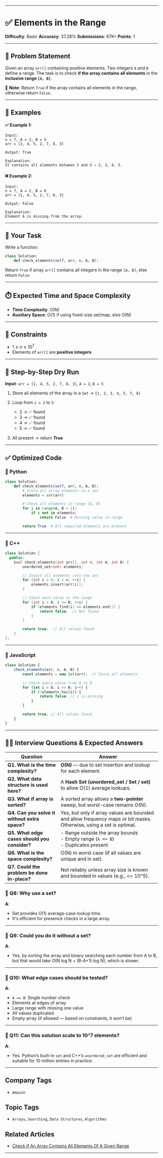 
---

# ✅ Elements in the Range 

**Difficulty**: Basic
**Accuracy**: 37.28%
**Submissions**: 67K+
**Points**: 1

---

## 🧾 Problem Statement

Given an array `arr[]` containing positive elements. Two integers `A` and `B` define a range.
The task is to check **if the array contains all elements** in the **inclusive range `[A, B]`**.

📌 **Note**:
Return `True` if the array contains all elements in the range, otherwise return `False`.

---

## 🧪 Examples

#### ✅ Example 1:

```
Input:
n = 7, A = 2, B = 5
arr = [1, 4, 5, 2, 7, 8, 3]

Output: True

Explanation:
It contains all elements between 2 and 5 → 2, 3, 4, 5.
```

#### ❌ Example 2:

```
Input:
n = 7, A = 2, B = 6
arr = [1, 4, 5, 2, 7, 8, 3]

Output: False

Explanation:
Element 6 is missing from the array.
```

---

## 🎯 Your Task

Write a function:

```python
class Solution:
    def check_elements(self, arr, n, A, B):
```

Return `True` if array `arr[]` contains all integers in the range `[A, B]`, else return `False`.

---

## ⏱️ Expected Time and Space Complexity

* **Time Complexity**: O(N)
* **Auxiliary Space**: O(1) if using fixed-size set/map; else O(N)

---

## 📌 Constraints

* $1 \leq n \leq 10^7$
* Elements of `arr[]` are **positive integers**

---

## 🧠 Step-by-Step Dry Run

**Input**:
`arr = [1, 4, 5, 2, 7, 8, 3]`, `A = 2`, `B = 5`

1. Store all elements of the array in a `Set` → `{1, 2, 3, 4, 5, 7, 8}`
2. Loop from `i = 2` to `5`:

   * 2 → ✅ found
   * 3 → ✅ found
   * 4 → ✅ found
   * 5 → ✅ found
3. All present → return **True**

---

## ✅ Optimized Code

### 🔹 Python

```python
class Solution:
    def check_elements(self, arr, n, A, B):
        # Store all array elements in a set
        elements = set(arr)

        # Check all elements in range [A, B]
        for i in range(A, B + 1):
            if i not in elements:
                return False  # Missing value in range

        return True  # All required elements are present
```

---

### 🔹 C++

```cpp
class Solution {
  public:
    bool check_elements(int arr[], int n, int A, int B) {
        unordered_set<int> elements;

        // Insert all elements into the set
        for (int i = 0; i < n; ++i) {
            elements.insert(arr[i]);
        }

        // Check each value in the range
        for (int i = A; i <= B; ++i) {
            if (elements.find(i) == elements.end()) {
                return false;  // Not found
            }
        }

        return true;  // All values found
    }
};
```

---

### 🔹 JavaScript

```javascript
class Solution {
    check_elements(arr, n, A, B) {
        const elements = new Set(arr);  // Store all elements

        // Check every value from A to B
        for (let i = A; i <= B; i++) {
            if (!elements.has(i)) {
                return false; // i is missing
            }
        }

        return true; // All values found
    }
}
```

---

## 🧑‍💼 Interview Questions & Expected Answers

| Question                                      | Answer                                                                                                              |
| --------------------------------------------- | ------------------------------------------------------------------------------------------------------------------- |
| **Q1. What is the time complexity?**          | **O(N)** — due to set insertion and lookup for each element.                                                        |
| **Q2. What data structure is used here?**     | A **Hash Set (unordered\_set / Set / set)** to allow O(1) average lookups.                                          |
| **Q3. What if array is sorted?**              | A sorted array allows a **two-pointer** sweep, but worst-case remains O(N).                                         |
| **Q4. Can you solve it without extra space?** | Yes, but only if array values are bounded and allow frequency maps or bit masks. Otherwise, using a set is optimal. |
| **Q5. What edge cases should you consider?**  | - Range outside the array bounds<br> - Empty range (`A == B`)<br> - Duplicates present                              |
| **Q6. What is the space complexity?**         | O(N) in worst case (if all values are unique and in set).                                                           |
| **Q7. Could the problem be done in-place?**   | Not reliably unless array size is known and bounded in values (e.g., <= 10^5).                                      |


### 🔹 Q8: Why use a set?

**A**:

* Set provides O(1) average-case lookup time.
* It's efficient for presence checks in a large array.

---

### 🔹 Q9: Could you do it without a set?

**A**:

* Yes, by sorting the array and binary searching each number from A to B, but that would take O(N log N + (B-A+1)·log N), which is slower.

---

### 🔹 Q10: What edge cases should be tested?

**A**:

* `A == B`: Single number check
* Elements at edges of array
* Large range with missing one value
* All values duplicated
* Empty array (if allowed — based on constraints, it won’t be)

---

### 🔹 Q11: Can this solution scale to 10^7 elements?

**A**:

* Yes. Python’s built-in `set` and C++’s `unordered_set` are efficient and suitable for 10 million entries in practice.

---

## Company Tags

* `Amazon`

## Topic Tags

* `Arrays`, `Searching`, `Data Structures`, `Algorithms`

## Related Articles

* [Check If An Array Contains All Elements Of A Given Range](https://www.geeksforgeeks.org/check-if-an-array-contains-all-elements-of-a-given-range/)

---
